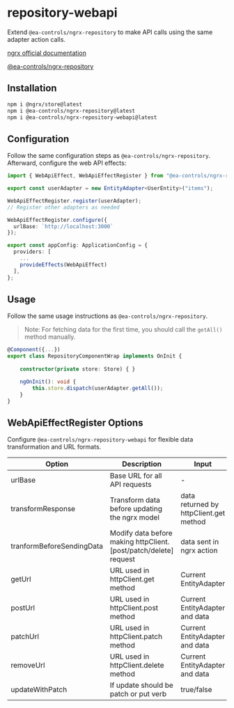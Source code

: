 # repository-webapi

Extend `@ea-controls/ngrx-repository` to make API calls using the same adapter action calls.

[ngrx official documentation](https://ngrx.io/)

[@ea-controls/ngrx-repository](https://www.npmjs.com/package/@ea-controls/ngrx-repository)

## Installation

```bash
npm i @ngrx/store@latest
npm i @ea-controls/ngrx-repository@latest
npm i @ea-controls/ngrx-repository-webapi@latest
```

## Configuration

Follow the same configuration steps as `@ea-controls/ngrx-repository`. Afterward, configure the web API effects:

```typescript
import { WebApiEffect, WebApiEffectRegister } from "@ea-controls/ngrx-repository-webapi";

export const userAdapter = new EntityAdapter<UserEntity>("items");

WebApiEffectRegister.register(userAdapter);
// Register other adapters as needed

WebApiEffectRegister.configure({
  urlBase: `http://localhost:3000`
});

export const appConfig: ApplicationConfig = {
  providers: [
    ...
    provideEffects(WebApiEffect)
  ],
};
```

## Usage

Follow the same usage instructions as `@ea-controls/ngrx-repository`.

>Note: For fetching data for the first time, you should call the `getAll()` method manually.

```typescript
@Component({...})
export class RepositoryComponentWrap implements OnInit {
    
    constructor(private store: Store) { }

    ngOnInit(): void {
        this.store.dispatch(userAdapter.getAll());
    }
}
```

## WebApiEffectRegister Options

Configure `@ea-controls/ngrx-repository-webapi` for flexible data transformation and URL formats.

| Option                  | Description                                          | Input                                   | Output                         |
|-------------------------|------------------------------------------------------|-----------------------------------------|--------------------------------|
| urlBase                 | Base URL for all API requests                        | -                                       | -                              |
| transformResponse       | Transform data before updating the ngrx model        | data returned by httpClient.get method   | Processed data by user         |
| tranformBeforeSendingData       | Modify data before making httpClient.[post/patch/delete] request     | data sent in ngrx action                | Processed data by user         |
| getUrl                  | URL used in httpClient.get method                    | Current EntityAdapter                   | URL string (default `${urlBase}/${adapterName}`) |
| postUrl                 | URL used in httpClient.post method                   | Current EntityAdapter and data          | URL string (default `${urlBase}/${adapterName}`) |
| patchUrl                | URL used in httpClient.patch method                  | Current EntityAdapter and data          | URL string (default `${urlBase}/${adapterName}/${id}`) |
| removeUrl               | URL used in httpClient.delete method                 | Current EntityAdapter and data          | URL string (default `${urlBase}/${adapterName}/${id}`) |
| updateWithPatch         | If update should be patch or put verb                | true/false                              | - |
